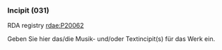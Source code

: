 ### Incipit (031)
RDA registry [rdae:P20062](http://www.rdaregistry.info/Elements/e/#P20062)

Geben Sie hier das/die Musik- und/oder Textincipit(s) für das Werk ein.
